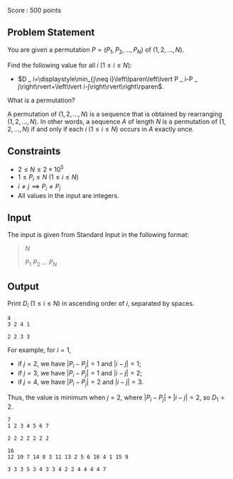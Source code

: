 Score : $500$ points

## Problem Statement

You are given a permutation $P=(P _ 1,P _ 2,\ldots,P _ N)$ of $(1,2,\ldots,N)$.

Find the following value for all $i\ (1\leq i\leq N)$:

- $D _ i=\displaystyle\min_{j\neq i}\left\lparen\left\lvert P _ i-P _ j\right\rvert+\left\lvert i-j\right\rvert\right\rparen$.

What is a permutation?

A permutation of $(1,2,\ldots,N)$ is a sequence that is obtained by rearranging $(1,2,\ldots,N)$.
In other words, a sequence $A$ of length $N$ is a permutation of $(1,2,\ldots,N)$ if and only if each $i\ (1\leq i\leq N)$ occurs in $A$ exactly once.

## Constraints

- $2 \leq N \leq 2\times10^5$
- $1 \leq P _ i \leq N\ (1\leq i\leq N)$
- $i\neq j\implies P _ i\neq P _ j$
- All values in the input are integers.

## Input

The input is given from Standard Input in the following format:

> $N$
> 
> $P _ 1$ $P _ 2$ $\ldots$ $P _ N$

## Output

Print $D _ i\ (1\leq i\leq N)$ in ascending order of $i$, separated by spaces.

```input1
4
3 2 4 1
```

```output1
2 2 3 3
```

For example, for $i=1$,

- if $j=2$, we have $\left\lvert P _ i-P _ j\right\rvert=1$ and $\left\lvert i-j\right\rvert=1$;
- if $j=3$, we have $\left\lvert P _ i-P _ j\right\rvert=1$ and $\left\lvert i-j\right\rvert=2$;
- if $j=4$, we have $\left\lvert P _ i-P _ j\right\rvert=2$ and $\left\lvert i-j\right\rvert=3$.

Thus, the value is minimum when $j=2$, where $\left\lvert P _ i-P _ j\right\rvert+\left\lvert i-j\right\rvert=2$, so $D _ 1=2$.

```input2
7
1 2 3 4 5 6 7
```

```output2
2 2 2 2 2 2 2
```

```input3
16
12 10 7 14 8 3 11 13 2 5 6 16 4 1 15 9
```

```output3
3 3 3 5 3 4 3 3 4 2 2 4 4 4 4 7
```